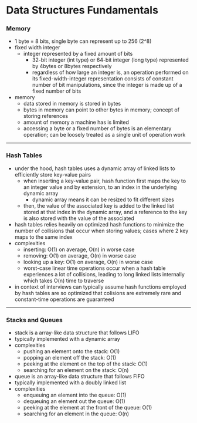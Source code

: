 #  Data Structures Fundamentals

### Memory
- 1 byte = 8 bits, single byte can represent up to 256 (2^8)
- fixed width integer
    - integer represented by a fixed amount of bits
        - 32-bit integer (int type) or 64-bit integer (long type) represented by 4bytes or 8bytes respectively
        - regardless of how large an integer is, an operation performed on its fixed-width-integer representation consists of constant number of bit manipulations, since the integer is made up of a fixed number of bits
- memory
    - data stored in memory is stored in bytes
    - bytes in memory can point to other bytes in memory; concept of storing references
    - amount of memory a machine has is limited
    - accessing a byte or a fixed number of bytes is an elementary operation; can be loosely treated as a single unit of operation work

---
### Hash Tables
- under the hood, hash tables uses a dynamic array of linked lists to efficiently store key-value pairs
    - when inserting a key-value pair, hash function first maps the key to an integer value and by extension, to an index in the underlying dynamic array
        - dynamic array means it can be resized to fit different sizes
    - then, the value of the associated key is added to the linked list stored at that index in the dynamic array, and a reference to the key is also stored with the value of the associated
- hash tables relies heavily on optimized hash functions to minimize the number of collisions that occur when storing values; cases where 2 key maps to the same index
- complexities
    - inserting: O(1) on average, O(n) in worse case
    - removing: O(1) on average, O(n) in worse case
    - looking up a key: O(1) on average, O(n) in worse case
    - worst-case linear time operations occur when a hash table experiences a lot of collisions, leading to long linked lists internally which takes O(n) time to traverse
- in context of interviews can typically assume hash functions employed by hash tables are so optimized that colisions are extremely rare and constant-time operations are guaranteed

---
### Stacks and Queues
- stack is a array-like data structure that follows LIFO
- typically implemented with a dynamic array
- complexities
    - pushing an element onto the stack: O(1)
    - popping an element off the stack: O(1)
    - peeking at the element on the top of the stack: O(1)
    - searching for an element on the stack: O(n)
- queue is an array-like data structure that follows FIFO
- typically implemented with a doubly linked list
- complexities
    - enqueuing an element into the queue: O(1)
    - dequeuing an element out the queue: O(1)
    - peeking at the element at the front of the queue: O(1)
    - searching for an element in the queue: O(n)